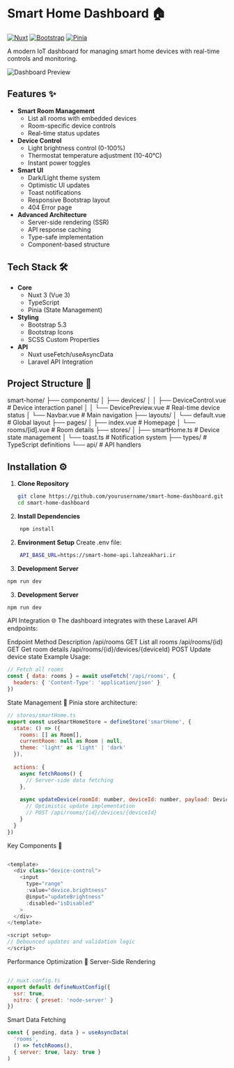 # Smart Home Dashboard 🏠

[![Nuxt](https://img.shields.io/badge/Nuxt-3.10.3-green.svg)](https://nuxt.com/)
[![Bootstrap](https://img.shields.io/badge/Bootstrap-5.3-blue.svg)](https://getbootstrap.com/)
[![Pinia](https://img.shields.io/badge/Pinia-2.1.7-yellow.svg)](https://pinia.vuejs.org/)

A modern IoT dashboard for managing smart home devices with real-time controls and monitoring.

![Dashboard Preview](./screenshot.png)

## Features ✨

- **Smart Room Management**
  - List all rooms with embedded devices
  - Room-specific device controls
  - Real-time status updates
- **Device Control**
  - Light brightness control (0-100%)
  - Thermostat temperature adjustment (10-40°C)
  - Instant power toggles
- **Smart UI**
  - Dark/Light theme system
  - Optimistic UI updates
  - Toast notifications
  - Responsive Bootstrap layout
  - 404 Error page
- **Advanced Architecture**
  - Server-side rendering (SSR)
  - API response caching
  - Type-safe implementation
  - Component-based structure

## Tech Stack 🛠️

- **Core**
  - Nuxt 3 (Vue 3)
  - TypeScript
  - Pinia (State Management)
- **Styling**
  - Bootstrap 5.3
  - Bootstrap Icons
  - SCSS Custom Properties
- **API**
  - Nuxt useFetch/useAsyncData
  - Laravel API Integration

## Project Structure 📁

smart-home/
├── components/
│ ├── devices/
│ │ ├── DeviceControl.vue # Device interaction panel
│ │ └── DevicePreview.vue # Real-time device status
│ └── Navbar.vue # Main navigation
├── layouts/
│ └── default.vue # Global layout
├── pages/
│ ├── index.vue # Homepage
│ └── rooms/[id].vue # Room details
├── stores/
│ ├── smartHome.ts # Device state management
│ └── toast.ts # Notification system
├── types/ # TypeScript definitions
└── api/ # API handlers

## Installation ⚙️

1. **Clone Repository**
   ```bash
   git clone https://github.com/yourusername/smart-home-dashboard.git
   cd smart-home-dashboard
   ```

2. **Install Dependencies**
```bash
    npm install
```
2. **Environment Setup**
Create .env file:
```bash
    API_BASE_URL=https://smart-home-api.lahzeakhari.ir
```
3. **Development Server**
```bash
npm run dev
```
3. **Development Server**
```bash
npm run dev
```

API Integration 🌐
The dashboard integrates with these Laravel API endpoints:

Endpoint	Method	Description
/api/rooms	GET	List all rooms
/api/rooms/{id}	GET	Get room details
/api/rooms/{id}/devices/{deviceId}	POST	Update device state
Example Usage:

```javascript
// Fetch all rooms
const { data: rooms } = await useFetch('/api/rooms', {
  headers: { 'Content-Type': 'application/json' }
})
```

State Management 🧠
Pinia store architecture:

```javascript
// stores/smartHome.ts
export const useSmartHomeStore = defineStore('smartHome', {
  state: () => ({
    rooms: [] as Room[],
    currentRoom: null as Room | null,
    theme: 'light' as 'light' | 'dark'
  }),
  
  actions: {
    async fetchRooms() {
      // Server-side data fetching
    },
    
    async updateDevice(roomId: number, deviceId: number, payload: Device) {
      // Optimistic update implementation
      // POST /api/rooms/{id}/devices/{deviceId}
    }
  }
})
```
Key Components 🔑

```javascript

<template>
  <div class="device-control">
    <input 
      type="range" 
      :value="device.brightness"
      @input="updateBrightness"
      :disabled="isDisabled"
    >
  </div>
</template>

<script setup>
// Debounced updates and validation logic
</script>

```
Performance Optimization 🚀
Server-Side Rendering

```javascript

// nuxt.config.ts
export default defineNuxtConfig({
  ssr: true,
  nitro: { preset: 'node-server' }
})
```

Smart Data Fetching

```javascript
const { pending, data } = useAsyncData(
  'rooms',
  () => fetchRooms(),
  { server: true, lazy: true }
)
```
